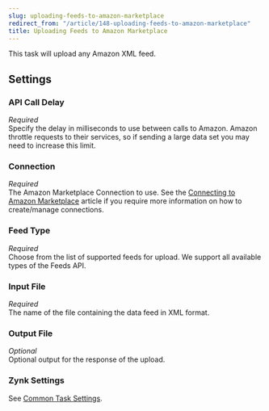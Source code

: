 ```yaml
---
slug: uploading-feeds-to-amazon-marketplace
redirect_from: "/article/148-uploading-feeds-to-amazon-marketplace"
title: Uploading Feeds to Amazon Marketplace
---
```

This task will upload any Amazon XML feed.

## Settings
### API Call Delay
_Required_   
Specify the delay in milliseconds to use between calls to Amazon. Amazon throttle requests to their services, so if sending a large data set you may need to increase this limit.

### Connection
_Required_  
The Amazon Marketplace Connection to use. See the [Connecting to Amazon Marketplace](connecting-to-amazon-marketplace) article if you require more information on how to create/manage connections.

### Feed Type
_Required_  
Choose from the list of supported feeds for upload. We support all available types of the Feeds API.

### Input File
_Required_  
The name of the file containing the data feed in XML format.

### Output File
_Optional_  
Optional output for the response of the upload. 

### Zynk Settings
See [Common Task Settings](common-task-settings).